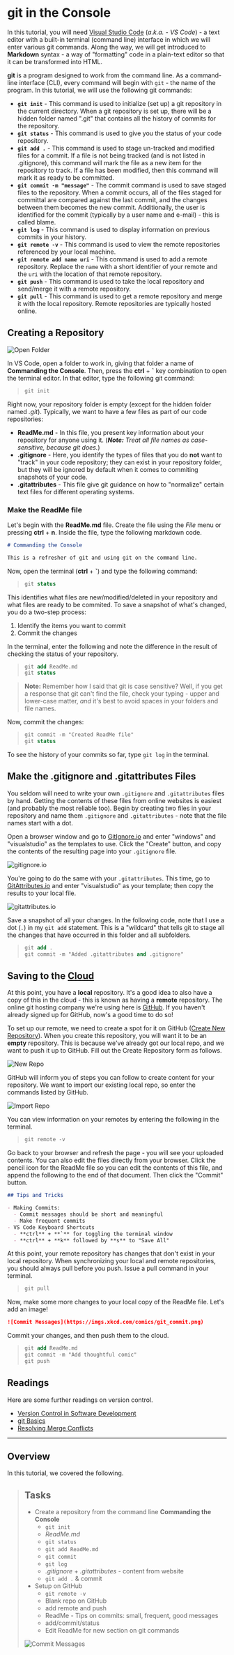 # git in the Console

In this tutorial, you will need [Visual Studio Code](https://code.visualstudio.com) (*a.k.a. - VS Code*) - a text editor with a built-in terminal (command line) interface in which we will enter various git commands. Along the way, we will get introduced to **Markdown** syntax - a way of "formatting" code in a plain-text editor so that it can be transformed into HTML.

**git** is a program designed to work from the command line. As a command-line interface (CLI), every command will begin with `git` - the name of the program. In this tutorial, we will use the following git commands:

- **`git init`** - This command is used to initialize (set up) a git repository in the current directory. When a git repository is set up, there will be a hidden folder named ".git" that contains all the history of commits for the repository.
- **`git status`** - This command is used to give you the status of your code repository.
- **`git add .`** - This command is used to stage un-tracked and modified files for a commit. If a file is not being tracked (and is not listed in .gitignore), this command will mark the file as a new item for the repository to track. If a file has been modified, then this command will mark it as ready to be committed.
- **`git commit -m "message"`** - The commit command is used to save staged files to the repository. When a commit occurs, all of the files staged for committal are compared against the last commit, and the changes between them becomes the new commit. Additionally, the user is identified for the commit (typically by a user name and e-mail) - this is called blame.
- **`git log`** - This command is used to display information on previous commits in your history.
- **`git remote -v`** - This command is used to view the remote repositories referenced by your local machine.
- **`git remote add name uri`** - This command is used to add a remote repository. Replace the `name` with a short identifier of your remote and the `uri` with the location of that remote repository.
- **`git push`** - This command is used to take the local repository and send/merge it with a remote repository.
- **`git pull`** - This command is used to get a remote repository and merge it with the local repository. Remote repositories are typically hosted online.

## Creating a Repository

![Open Folder](vs-code-folder-open.png#float-right)

In VS Code, open a folder to work in, giving that folder a name of **Commanding the Console**. Then, press the **ctrl** + **`** key combination to open the terminal editor. In that editor, type the following git command:

> ```ps
> git init
> ```

Right now, your repository folder is empty (except for the hidden folder named *.git*). Typically, we want to have a few files as part of our code repositories:

- **ReadMe.md** - In this file, you present key information about your repository for anyone using it. (***Note:** Treat all file names as case-sensitive, because git does.*)
- **.gitignore** - Here, you identify the types of files that you do **not** want to "track" in your code repository; they can exist in your repository folder, but they will be ignored by default when it comes to commiting snapshots of your code.
- **.gitattributes** - This file give git guidance on how to "normalize" certain text files for different operating systems.

### Make the ReadMe file

Let's begin with the **ReadMe.md** file. Create the file using the *File* menu or pressing **ctrl** + **n**. Inside the file, type the following markdown code.

```md
# Commanding the Console

This is a refresher of git and using git on the command line.

```

Now, open the terminal (**ctrl** + **`**) and type the following command:

> ```ps
> git status
> ```

This identifies what files are new/modified/deleted in your repository and what files are ready to be commited. To save a snapshot of what's changed, you do a two-step process:

1. Identify the items you want to commit
1. Commit the changes

In the terminal, enter the following and note the difference in the result of checking the status of your repository.

> ```ps
> git add ReadMe.md
> git status
> ```

> **Note:** Remember how I said that git is case sensitive? Well, if you get a response that git can't find the file, check your typing - upper and lower-case matter, *and* it's best to avoid spaces in your folders and file names.

Now, commit the changes:

> ```ps
> git commit -m "Created ReadMe file"
> git status
> ```

To see the history of your commits so far, type `git log` in the terminal.

## Make the .gitignore and .gitattributes Files

You seldom will need to write your own `.gitignore` and `.gitattributes` files by hand. Getting the contents of these files from online websites is easiest (and probably the most reliable too). Begin by creating two files in your repository and name them `.gitignore` and `.gitattributes` - note that the file names start with a dot.

Open a browser window and go to [GitIgnore.io](https://gitignore.io) and enter "windows" and "visualstudio" as the templates to use. Click the "Create" button, and copy the contents of the resulting page into your `.gitignore` file.

![gitignore.io](./gitignore.io.png)

You're going to do the same with your `.gitattributes`. This time, go to [GitAttributes.io](https://gitattributes.io/) and enter "visualstudio" as your template; then copy the results to your local file.

![gitattributes.io](./gitattributes.io.png)

Save a snapshot of all your changes. In the following code, note that I use a dot (`.`) in my `git add` statement. This is a "wildcard" that tells git to stage all the changes that have occurred in this folder and all subfolders.

> ```ps
> git add .
> git commit -m "Added .gitattributes and .gitignore"
> ```

## Saving to the [Cloud](https://github.com)

At this point, you have a **local** repository. It's a good idea to also have a copy of this in the cloud - this is known as having a **remote** repository. The online git hosting company we're using here is [GitHub](https://github.com). If you haven't already signed up for GitHub, now's a good time to do so!

To set up our remote, we need to create a spot for it on GitHub ([Create New Repository](https://help.github.com/en/articles/create-a-repo)). When you create this repository, you will want it to be an **empty** repository. This is because we've already got our local repo, and we want to push it up to GitHub. Fill out the Create Repository form as follows.

![New Repo](github-new-repo.png)

GitHub will inform you of steps you can follow to create content for your repository. We want to import our existing local repo, so enter the commands listed by GitHub.

![Import Repo](github-push-existing-repo.png)

You can view information on your remotes by entering the following in the terminal.

> ```ps
> git remote -v
> ```

Go back to your browser and refresh the page - you will see your uploaded contents. You can also edit the files directly from your browser. Click the pencil icon for the ReadMe file so you can edit the contents of this file, and append the following to the end of that document. Then click the "Commit" button.

```markdown
## Tips and Tricks

- Making Commits:
  - Commit messages should be short and meaningful
  - Make frequent commits
- VS Code Keyboard Shortcuts
  - **ctrl** + **`** for toggling the terminal window
  - **ctrl** + **k** followed by **s** to "Save All"
```

At this point, your remote repository has changes that don't exist in your local repository. When synchronizing your local and remote repositories, you should always pull before you push. Issue a pull command in your terminal.

> ```ps
> git pull
> ```

Now, make some more changes to your local copy of the ReadMe file. Let's add an image!

```markdown
![Commit Messages](https://imgs.xkcd.com/comics/git_commit.png)
```

Commit your changes, and then push them to the cloud.

> ```ps
> git add ReadMe.md
> git commit -m "Add thoughtful comic"
> git push
> ```

## Readings

Here are some further readings on version control.

- [Version Control in Software Development](https://dmit-2018.github.io/topics/dvcs/)
- [git Basics](https://dmit-2018.github.io/topics/dvcs/gh4w.html#signing-up-with-github-com)
- [Resolving Merge Conflicts](https://dmit-2018.github.io/topics/dvcs/conflicts/)

----

## Overview

In this tutorial, we covered the following.

> ## Tasks
>
> - Create a repository from the command line **Commanding the Console**
>   - `git init`
>   - *ReadMe.md*
>   - `git status`
>   - `git add ReadMe.md`
>   - `git commit`
>   - `git log`
>   - *.gitignore* + *.gitattributes* - content from website
>   - `git add .` & commit
> - Setup on GitHub
>   - `git remote -v`
>   - Blank repo on GitHub
>   - add remote and push
>   - ReadMe - Tips on commits: small, frequent, good messages
>   - add/commit/status
>   - Edit ReadMe for new section on git commands
>
> ![Commit Messages](https://imgs.xkcd.com/comics/git_commit.png)
